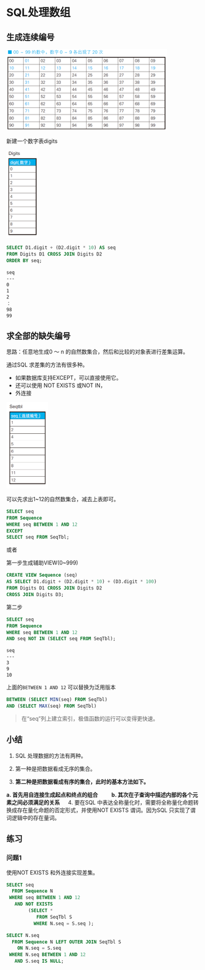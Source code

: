 # SQL处理数组

## 生成连续编号

<img src="assets/00-99.PNG" style="zoom:50%;" />

新建一个数字表digits

<img src="assets/digits.PNG" style="zoom:50%;" />

```sql
SELECT D1.digit + (D2.digit * 10) AS seq
FROM Digits D1 CROSS JOIN Digits D2
ORDER BY seq;
```

```
seq
---
0
1
2
：
98
99
```

## 求全部的缺失编号

思路：任意地生成0 ～ n 的自然数集合，然后和比较的对象表进行差集运算。

通过SQL 求差集的方法有很多种。

- 如果数据库支持EXCEPT，可以直接使用它。
- 还可以使用
  NOT EXISTS 或NOT IN，
- 外连接

<img src="assets/Seqtbl.PNG" style="zoom:50%;" />

可以先求出1~12的自然数集合，减去上表即可。

```sql
SELECT seq
FROM Sequence
WHERE seq BETWEEN 1 AND 12
EXCEPT
SELECT seq FROM SeqTbl;
```

或者

第一步生成辅助VIEW(0~999)

```sql
CREATE VIEW Sequence (seq)
AS SELECT D1.digit + (D2.digit * 10) + (D3.digit * 100)
FROM Digits D1 CROSS JOIN Digits D2
CROSS JOIN Digits D3;
```

第二步

```sql
SELECT seq
FROM Sequence
WHERE seq BETWEEN 1 AND 12
AND seq NOT IN (SELECT seq FROM SeqTbl);
```

```
seq
---
3
9
10
```

上面的`BETWEEN 1 AND 12` 可以替换为泛用版本

```sql
BETWEEN (SELECT MIN(seq) FROM SeqTbl)
AND (SELECT MAX(seq) FROM SeqTbl)
```

> 在“seq”列上建立索引，极值函数的运行可以变得更快速。

## 小结

1. SQL 处理数据的方法有两种。

2. 第一种是把数据看成无序的集合。

3. **第二种是把数据看成有序的集合，此时的基本方法如下。**

**a. 首先用自连接生成起点和终点的组合**
　
　**b. 其次在子查询中描述内部的各个元素之间必须满足的关系**
　
4. 要在SQL 中表达全称量化时，需要将全称量化命题转换成存在量化命题的否定形式，并使用NOT EXISTS 谓词。因为SQL 只实现了谓词逻辑中的存在量词。

## 练习

### 问题1

使用NOT EXISTS 和外连接实现差集。

```sql
SELECT seq
  FROM Sequence N
 WHERE seq BETWEEN 1 AND 12
   AND NOT EXISTS
        (SELECT *
           FROM SeqTbl S
          WHERE N.seq = S.seq );
```

```sql
SELECT N.seq
  FROM Sequence N LEFT OUTER JOIN SeqTbl S
    ON N.seq = S.seq
 WHERE N.seq BETWEEN 1 AND 12
   AND S.seq IS NULL;
```